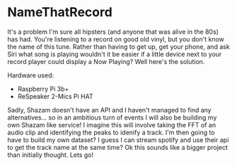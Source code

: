 # NameThatRecord

It's a problem I'm sure all hipsters (and anyone that was alive in the 80s) has had. You're listening to a record on good old vinyl, but you don't know the name of this tune. Rather than having to get up, get your phone, and ask Siri what song is playing wouldn't it be easier if a little device next to your record player could display a Now Playing? Well here's the solution. 

Hardware used:
- Raspberry Pi 3b+
- ReSpeaker 2-Mics Pi HAT

Sadly, Shazam doesn't have an API and I haven't managed to find any alternatives... so in an ambitious turn of events I will also be building my own Shazam like service! I imagine this will involve taking the FFT of an audio clip and identifying the peaks to idenify a track. I'm then going to have to build my own dataset? I guess I can stream spotify and use their api to get the track name at the same time? Ok this sounds like a bigger project than initially thought. Lets go!
